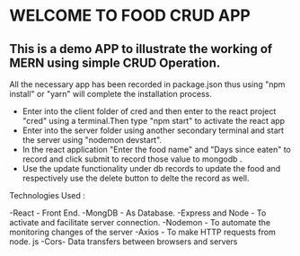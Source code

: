 # WELCOME TO FOOD CRUD APP
## This is a demo APP to illustrate the working of MERN using simple CRUD Operation.





All the necessary app has been recorded in package.json thus using "npm install" or "yarn" will complete the installation process.

- Enter into the client folder of cred and then enter to the react project "cred" using a terminal.Then type "npm start" to activate the react app
- Enter into the server folder using another secondary terminal and start the server using "nodemon devstart".
- In the react application "Enter the food name" and "Days since eaten" to record and click submit to record those value to mongodb .
- Use the update functionality under db records to update the food and respectively use the delete button to delte the record as well.

Technologies Used : 

-React - Front End. 
-MongDB - As Database.
-Express and Node - To activate and facilitate server connection.
-Nodemon - To automate the monitoring changes of the server
-Axios -  To make HTTP requests from node. js
-Cors- Data transfers between browsers and servers

